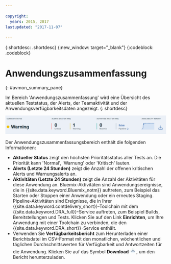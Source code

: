 ```yaml
---

copyright:
  years: 2015, 2017
lastupdated: "2017-11-07"

---
```


{:shortdesc: .shortdesc}
{:new_window: target="_blank"}
{:codeblock: .codeblock}


# Anwendungszusammenfassung
{: #avmon_summary_pane}

Im Bereich 'Anwendungszusammenfassung' wird eine Übersicht des aktuellen Teststatus, der Alerts, der Teamaktivität und der Anwendungsverfügbarkeitsdaten angezeigt.
{: shortdesc}

![Der Bereich 'Anwendungszusammenfassung'](images/avmon_test_summ2.png)

Der Anwendungszusammenfassungsbereich enthält die folgenden Informationen:

- **Aktueller Status** zeigt den höchsten Prioritätsstatus aller Tests an. Die Priorität kann 'Normal', 'Warnung' oder 'Kritisch' lauten.
- **Alerts (Letzte 24 Stunden)** zeigt die Anzahl der offenen kritischen Alerts und Warnungsalerts an.
- **Aktivitäten (Letzte 24 Stunden)** zeigt die Anzahl der Aktivitäten für diese Anwendung an. Bluemix-Aktivitäten sind Anwendungsereignisse, die in {{site.data.keyword.Bluemix_notm}} auftreten, zum Beispiel das Starten oder Stoppen einer Anwendung oder ein erneutes Staging. Pipeline-Aktivitäten sind Ereignisse, die in Ihrer {{site.data.keyword.contdelivery_short}}-Toolchain mit dem {{site.data.keyword.DRA_full}}-Service auftreten, zum Beispiel Builds, Bereitstellungen und Tests. Klicken Sie auf den Link **Einrichten**, um Ihre Anwendung mit einer Toolchain zu verbinden, die den {{site.data.keyword.DRA_short}}-Service enthält.
- Verwenden Sie **Verfügbarkeitsbericht** zum Herunterladen einer Berichtsdatei im CSV-Format mit den monatlichen, wöchentlichen und täglichen Durchschnittswerten für Verfügbarkeit und Antwortzeiten für die Anwendung. Klicken Sie auf das Symbol **Download** ![Downloadsymbol](images/download_icn_white_smll.jpg), um den Bericht herunterzuladen.
